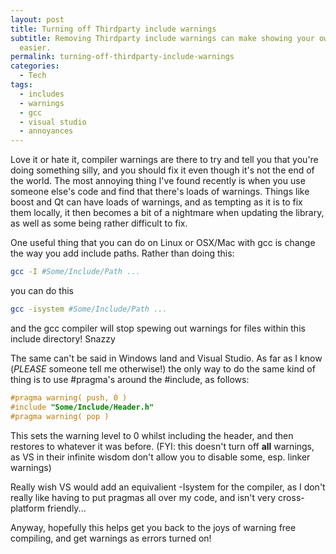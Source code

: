 ```yaml
---
layout: post
title: Turning off Thirdparty include warnings
subtitle: Removing Thirdparty include warnings can make showing your own warnings
  easier.
permalink: turning-off-thirdparty-include-warnings
categories:
  - Tech
tags:
  - includes
  - warnings
  - gcc
  - visual studio
  - annoyances
---
```


Love it or hate it, compiler warnings are there to try and tell you that you're doing something silly, and you should fix it even though it's not the end of the world. The most annoying thing I've found recently is when you use someone else's code and find that there's loads of warnings. Things like boost and Qt can have loads of warnings, and as tempting as it is to fix them locally, it then becomes a bit of a nightmare when updating the library, as well as some being rather difficult to fix.

One useful thing that you can do on Linux or OSX/Mac with gcc is change the way you add include paths. Rather than doing this:

```bash
gcc -I #Some/Include/Path ...
```

you can do this

```bash
gcc -isystem #Some/Include/Path ...
```

and the gcc compiler will stop spewing out warnings for files within this include directory! Snazzy

The same can't be said in Windows land and Visual Studio. As far as I know (_PLEASE_ someone tell me otherwise!) the only way to do the same kind of thing is to use #pragma's around the #include, as follows:

```cpp
#pragma warning( push, 0 )
#include "Some/Include/Header.h"
#pragma warning( pop )
```

This sets the warning level to 0 whilst including the header, and then restores to whatever it was before. (FYI: this doesn't turn off **all** warnings, as VS in their infinite wisdom don't allow you to disable some, esp. linker warnings)

Really wish VS would add an equivalient -Isystem for the compiler, as I don't really like having to put pragmas all over my code, and isn't very cross-platform friendly...

Anyway, hopefully this helps get you back to the joys of warning free compiling, and get warnings as errors turned on!

